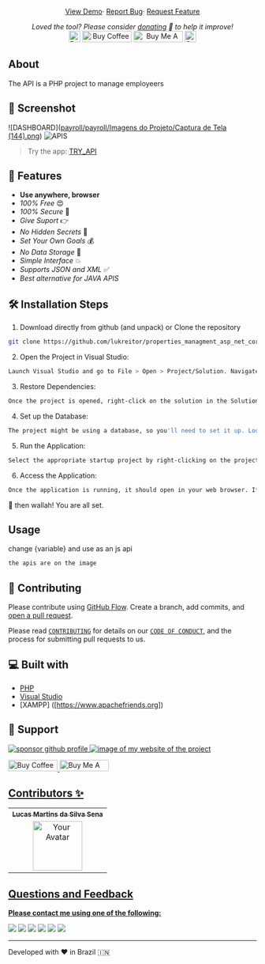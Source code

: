 <!-- <p align="center"><a href="https://lukreitor.github.io/linkpe"><img alt="linkpe app" src="https://raw.githubusercontent.com/lukreitor/properties_managment_asp_net_core_7/main/img/logo.png" width="300vw"/></a></p>
<p align="center">
	<a href="https://github.com/lukreitor"><img alt="Devloper" src="https://img.shields.io/badge/Devloper-Pt.%20Prashant%20Tripathi-Success.svg?style=flat-square"/></a>
	<a href="https://github.com/lukreitor/linkpe/releases"><img alt="GitHub release" src="https://img.shields.io/github/release/PtPrashantTripathi/linkpe.svg?style=flat-square"/></a>
	<a href="https://github.com/PtPrashantTripathi/linkpe/releases"><img alt="GitHub Release Date" src="https://img.shields.io/github/release-date/PtPrashantTripathi/linkpe.svg?style=flat-square"/></a>
	<a href="https://github.com/PtPrashantTripathi/linkpe/LICENSE"><img alt="License" src="https://img.shields.io/github/license/PtPrashantTripathi/linkpe.svg?style=flat-square"/></a>
	<a href="https://github.com/PtPrashantTripathi/linkpe/commits"><img alt="GitHub last commit" src="https://img.shields.io/github/last-commit/PtPrashantTripathi/linkpe.svg?style=flat-square"/></a>
	<a href="https://ptprashanttripathi.github.io/linkpe"><img alt="Website Status" src="https://img.shields.io/website/http/ptprashanttripathi.github.io/linkpe.svg?down_message=Down&up_message=Online&style=flat-square"/></a>
	<a href="https://github.com/PtPrashantTripathi/linkpe/stargazers"><img alt="stars-shield" src="https://img.shields.io/github/stars/ptprashanttripathi/linkpe.svg?style=flat-square"/></a>
	<a href="https://github.com/PtPrashantTripathi/linkpe/network/members"><img alt="forks-shield" src="https://img.shields.io/github/forks/ptprashanttripathi/linkpe.svg?style=flat-square"/></a>
	<a href="https://github.com/PtPrashantTripathi/linkpe/issues"><img alt="issues-shield" src="https://img.shields.io/github/issues/ptprashanttripathi/linkpe.svg?style=flat-square"/></a>
	<a href="https://github.com/PtPrashantTripathi/linkpe/graphs/contributors"><img alt="contributors-shield" src="https://img.shields.io/github/contributors/ptprashanttripathi/linkpe.svg?style=flat-square"/></a>
	<a href="https://github.com/PtPrashantTripathi/linkpe/graphs/traffic"><img alt="Total-Downlode" src="https://img.shields.io/github/downloads/PtPrashantTripathi/linkpe/total.svg?style=flat-square"/></a>
</p> -->
<p align="center">
	<a href="https://lukreitor.github.io/properties_managment_asp_net_core_7">View Demo</a>·
	<a href="https://github.com/lukreitor/properties_managment_asp_net_core_7/issues/new/choose">Report Bug</a>·
	<a href="https://github.com/lukreitor/properties_managment_asp_net_core_7/issues/new/choose">Request Feature</a>
</p>
<p align="center">
	<i>Loved the tool? Please consider <a href="https://paypal.me/lukreitor/100">donating</a> 💸 to help it improve!</i><br>
	<a href="https://paypal.me/lukreitor"><img height='23' src="https://img.shields.io/badge/support-PayPal-blue?logo=PayPal&style=flat-square&label=Donate" alt="Donate"/></a>
	<a href='https://ko-fi.com/lukreitor' target='_blank'><img height='23' width="100" src='https://cdn.ko-fi.com/cdn/kofi3.png?v=2' alt='Buy Coffee for ptprashanttripathi' /></a>
	<a href="https://www.buymeacoffee.com/LuKreitor" target="_blank"><img src="https://cdn.buymeacoffee.com/buttons/default-orange.png" alt="Buy Me A Coffee" height="23" width="100" style="border-radius:1px" /></a>
	<a href="https://ptprashanttripathi.github.io/linkpe?pa=pt1998@ybl&pn=Pt.+Prashant+Tripati" target="_blank"><img src="https://raw.githubusercontent.com/PtPrashantTripathi/linkpe/main/img/linkpebadge.svg" alt="Support Via UPI" height="23" style="border-radius:1px" /></a>
</p>

## About

The API is a PHP project to manage employeers

## 🚀 Screenshot

![DASHBOARD]([payroll/payroll/Imagens do Projeto/Captura de Tela (144).png](https://github.com/lukreitor/payroll/blob/c9d0390e7c729c0ce458d8d85e92f077346b7908/payroll/Imagens%20do%20Projeto/Captura%20de%20Tela%20(144).png))
![APIS](img_2.jpeg)

> Try the app: [TRY_API](https://API.nothosted)

## 🧐 Features

- **Use anywhere, browser**
- _100% Free_ 😍
- _100% Secure_ 🔐
- _Give Suport_ 👉
- _No Hidden Secrets_ 🚫
- _Set Your Own Goals_ 💰
- _No Data Storage_ 🎉
- _Simple Interface_ 💥
- _Supports JSON and XML_ ✅
- _Best alternative for JAVA APIS_

## 🛠️ Installation Steps

1. Download directly from github (and unpack) or Clone the repository

```bash
git clone https://github.com/lukreitor/properties_managment_asp_net_core_7
```

2. Open the Project in Visual Studio:

```bash
Launch Visual Studio and go to File > Open > Project/Solution. Navigate to the directory where you cloned the repository and select the solution file with the .sln extension (e.g., properties_managment_asp_net_core_7.sln).
```

3. Restore Dependencies:

```bash
Once the project is opened, right-click on the solution in the Solution Explorer, and choose Restore NuGet Packages. This will download and restore the required NuGet packages for the project.
```

4. Set up the Database:

```bash
The project might be using a database, so you'll need to set it up. Look for a file named appsettings.json in the project (usually under the PropertiesManagement folder) and update the connection string according to your database setup.
```

5. Run the Application:

```bash
Select the appropriate startup project by right-clicking on the project you want to run (usually named PropertiesManagement or similar) and choose Set as StartUp Project. Then, press F5 or click the Start Debugging button to run the application.
```

6. Access the Application:

```bash
Once the application is running, it should open in your web browser. If it doesn't, check the output window in Visual Studio for any error messages.
```

🌟 then wallah! You are all set.

## Usage

change {variable} and use as an js api

```js
the apis are on the image
```

## 🍰 Contributing

Please contribute using [GitHub Flow](https://guides.github.com/introduction/flow). Create a branch, add commits, and [open a pull request]( https://github.com/lukreitor/properties_managment_asp_net_core_7/compare).

Please read [`CONTRIBUTING`](CONTRIBUTING.md) for details on our [`CODE OF CONDUCT`](CODE_OF_CONDUCT.md), and the process for submitting pull requests to us.

## 💻 Built with

- [PHP]([https://dotnet.microsoft.com/pt-br/](https://www.php.net))
- [Visual Studio](https://visualstudio.microsoft.com)
- [XAMPP] ([https://www.apachefriends.org])

## 🙏 Support

<p align="left">
<a href="https://www.paypal.me/lukreitor"><img src="https://ionicabizau.github.io/badges/paypal.svg" alt="sponsor github profile"/>
</a>

<a href="link to website">
<img src="image of website" alt="image of my website of the project"/>
</a>
</p>
<p align="left">
  <a href='https://ko-fi.com/lukreitor' target='_blank'><img height='23' width="100" src='https://cdn.ko-fi.com/cdn/kofi3.png?v=2' alt='Buy Coffee for lukreitor' />
  </a>
  <a href="https://www.buymeacoffee.com/LuKreitor" target="_blank"><img src="https://cdn.buymeacoffee.com/buttons/default-orange.png" alt="Buy Me A Coffee" height="23" width="100" style="border-radius:2px" />
</p>

## Contributors ✨

<table>
	<tr>
		<th align="center">
				<a href="https://github.com/lukreitor">
					<sub><b>Lucas Martins da Silva Sena</b></sub>
				</a>
		</th>
  	</tr>
 	<tr>
		<td align="center">
			<a href="https://github.com/lukreitor">
				<img src="https://avatars.githubusercontent.com/lukreitor" width="100px" alt="Your Avatar"/>
			</a>
		</td>
	</tr>
</table>

## Questions and Feedback

**Please contact me using one of the following:**

[<img src="https://img.shields.io/badge/twitter-%231DA1F2.svg?&style=for-the-badge&logo=twitter&logoColor=white" />](https://twitter.com/lukreitor) 
[<img src="https://img.shields.io/badge/linkedin-%230077B5.svg?&style=for-the-badge&logo=linkedin&logoColor=white" />](https://www.linkedin.com/in/lucasmartins-2001-2018/) 
[<img src = "https://img.shields.io/badge/instagram-%23E4405F.svg?&style=for-the-badge&logo=instagram&logoColor=white">](https://www.instagram.com/lucas15_m.s/) 
[<img src = "https://img.shields.io/badge/telegram-%233498DB.svg?&style=for-the-badge&logo=telegram&logoColor=white">](https://t.me/lukreitor/) 
[<img src = "https://img.shields.io/badge/facebook-%231877F2.svg?&style=for-the-badge&logo=facebook&logoColor=white">](https://www.facebook.com/profile.php?id=100008448453915) 
[<img src="https://img.shields.io/badge/DEV.TO-%230A0A0A.svg?&style=for-the-badge&logo=dev-dot-to&logoColor=white" />](https://dev.to/username)  

<p align="center">  
<hr>Developed with ❤️ in Brazil 🇮🇳 
</p>
